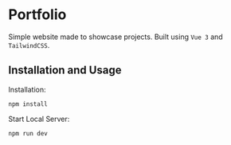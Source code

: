 # Portfolio

Simple website made to showcase projects. Built using `Vue 3` and `TailwindCSS`.

## Installation and Usage

Installation:

`npm install`

Start Local Server:

`npm run dev`
